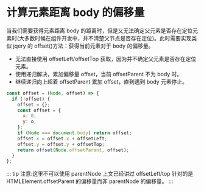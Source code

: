 # 计算元素距离 body 的偏移量

当我们需要获得元素距离 body 的距离时，但是又无法确定父元素是否存在定位元素时(大多数时候在组件开发中，并不清楚父节点是否存在定位)。此时需要实现类似 jqery 的 offset()方法：获得当前元素对于 body 的偏移量。

- 无法直接使用 offsetLeft/offsetTop 获取，因为并不确定父元素是否存在定位元素。
- 使用递归解决，累加偏移量 offset，当前 offsetParent 不为 body 时。
- 继续递归向上超着 offsetParent 累加 offset，直到遇到 body 元素停止。

```js
const offset = (Node, offset) => {
  if (!offset) {
    offset = {};
    const offset = {
      x: 0,
      y: o,
    };
    if (Node === document.body) return offset;
    offset.x = offset.x + offsetLeft;
    offset.y = offset.y + offsetTop;
    return offset(Node.offsetParent, offset);
  }
};
```

::: tip
注意:这里不可以使用 parentNode 上文已经讲过 offsetLeft/top 针对的是 HTMLElement.offsetParent 的偏移量而非 parentNode 的偏移量。
:::